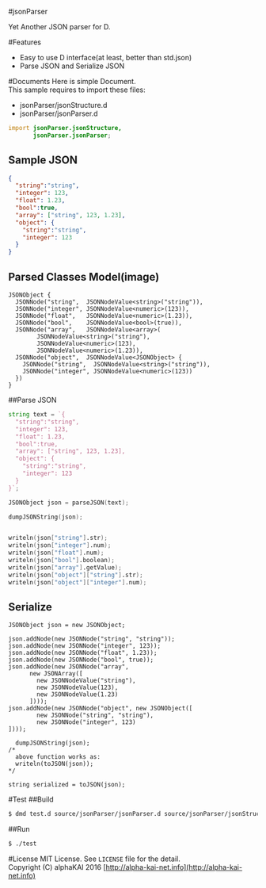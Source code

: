 #jsonParser

Yet Another JSON parser for D.

#Features

* Easy to use D interface(at least, better than std.json)
* Parse JSON and Serialize JSON

#Documents
Here is simple Document.  
This sample requires to import these files:

* jsonParser/jsonStructure.d
* jsonParser/jsonParser.d

```d
import jsonParser.jsonStructure,
       jsonParser.jsonParser;
```

## Sample JSON
```json
{
  "string":"string",
  "integer": 123,
  "float": 1.23,
  "bool":true,
  "array": ["string", 123, 1.23],
  "object": {
    "string":"string",
    "integer": 123
  }
}
```

## Parsed Classes Model(image)
```
JSONObject {
  JSONNode("string",  JSONNodeValue<string>("string")),
  JSONNode("integer", JSONNodeValue<numeric>(123)),
  JSONNode("float",   JSONNodeValue<numeric>(1.23)),
  JSONNode("bool",    JSONNodeValue<bool>(true)),
  JSONNode("array",   JSONNodeValue<array>(
        JSONNodeValue<string>("string"),
        JSONNodeValue<numeric>(123),
        JSONNodeValue<numeric>(1.23)),
  JSONNode("object",  JSONNodeValue<JSONObject> {
    JSONNode("string",  JSONNodeValue<string>("string")),
    JSONNode("integer", JSONNodeValue<numeric>(123))
  })
}
```

##Parse JSON

```d
string text = `{
  "string":"string",
  "integer": 123,
  "float": 1.23,
  "bool":true,
  "array": ["string", 123, 1.23],
  "object": {
    "string":"string",
    "integer": 123
  }
}`;

JSONObject json = parseJSON(text);

dumpJSONString(json);


writeln(json["string"].str);
writeln(json["integer"].num);
writeln(json["float"].num);
writeln(json["bool"].boolean);
writeln(json["array"].getValue);
writeln(json["object"]["string"].str);
writeln(json["object"]["integer"].num);
```

## Serialize
```
JSONObject json = new JSONObject;

json.addNode(new JSONNode("string", "string"));
json.addNode(new JSONNode("integer", 123));
json.addNode(new JSONNode("float", 1.23));
json.addNode(new JSONNode("bool", true));
json.addNode(new JSONNode("array", 
      new JSONArray([
        new JSONNodeValue("string"),
        new JSONNodeValue(123),
        new JSONNodeValue(1.23)
      ])));
json.addNode(new JSONNode("object", new JSONObject([
        new JSONNode("string", "string"),
        new JSONNode("integer", 123)   
])));

  dumpJSONString(json);
/*
  above function works as:
  writeln(toJSON(json));
*/

string serialized = toJSON(json);
```

#Test
##Build

```zsh
$ dmd test.d source/jsonParser/jsonParser.d source/jsonParser/jsonStructure.d
```

##Run

```zsh
$ ./test
```

#License
MIT License.  See `LICENSE` file for the detail.  
Copyright (C) alphaKAI 2016 [http://alpha-kai-net.info](http://alpha-kai-net.info)
